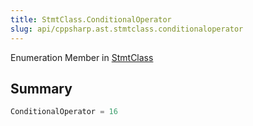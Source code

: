 ```yaml
---
title: StmtClass.ConditionalOperator
slug: api/cppsharp.ast.stmtclass.conditionaloperator
---
```

Enumeration Member in [StmtClass](/api/cppsharp/ast/stmtclass)

## Summary



```csharp
ConditionalOperator = 16
```

